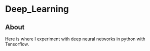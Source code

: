 # Deep_Learning

## About
Here is where I experiment with deep neural networks in python with Tensorflow.

